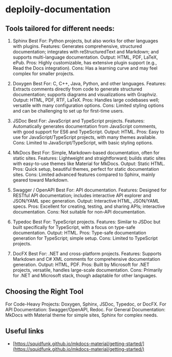 # deploily-documentation

## Tools tailored for different needs:

1. Sphinx
Best For: Python projects, but also works for other languages with plugins.
Features: Generates comprehensive, structured documentation; integrates with reStructuredText and Markdown; and supports multi-language documentation.
Output: HTML, PDF, LaTeX, ePub.
Pros: Highly customizable, has extensive plugin support (e.g., Read the Docs integration).
Cons: Has a learning curve and may feel complex for smaller projects.

2. Doxygen
Best For: C, C++, Java, Python, and other languages.
Features: Extracts comments directly from code to generate structured documentation; supports diagrams and visualizations with Graphviz.
Output: HTML, PDF, RTF, LaTeX.
Pros: Handles large codebases well; versatile with many configuration options.
Cons: Limited styling options and can be challenging to set up for first-time users.

3. JSDoc
Best For: JavaScript and TypeScript projects.
Features: Automatically generates documentation from JavaScript comments, with good support for ES6 and TypeScript.
Output: HTML.
Pros: Easy to use for JavaScript/TypeScript projects, with many themes available.
Cons: Limited to JavaScript/TypeScript, with basic styling options.

4. MkDocs
Best For: Simple, Markdown-based documentation, often for static sites.
Features: Lightweight and straightforward; builds static sites with easy-to-use themes like Material for MkDocs.
Output: Static HTML.
Pros: Quick setup, beautiful themes, perfect for static documentation sites.
Cons: Limited advanced features compared to Sphinx, mainly geared toward Markdown.

5. Swagger / OpenAPI
Best For: API documentation.
Features: Designed for RESTful API documentation; includes interactive API explorer and JSON/YAML spec generation.
Output: Interactive HTML, JSON/YAML specs.
Pros: Excellent for creating, testing, and sharing APIs; interactive documentation.
Cons: Not suitable for non-API documentation.

6. Typedoc
Best For: TypeScript projects.
Features: Similar to JSDoc but built specifically for TypeScript, with a focus on type-safe documentation.
Output: HTML.
Pros: Type-safe documentation generation for TypeScript; simple setup.
Cons: Limited to TypeScript projects.

7. DocFX
Best For: .NET and cross-platform projects.
Features: Supports Markdown and C# XML comments for comprehensive documentation generation.
Output: HTML, PDF.
Pros: Built by Microsoft for .NET projects, versatile, handles large-scale documentation.
Cons: Primarily for .NET and Microsoft stack, though adaptable for other languages.

## Choosing the Right Tool
For Code-Heavy Projects: Doxygen, Sphinx, JSDoc, Typedoc, or DocFX.
For API Documentation: Swagger/OpenAPI, Redoc.
For General Documentation: MkDocs with Material theme for simple sites, Sphinx for complex needs.

## Useful links

- [https://squidfunk.github.io/mkdocs-material/getting-started/](https://squidfunk.github.io/mkdocs-material/getting-started/)
